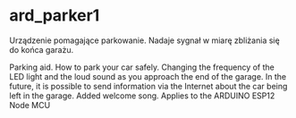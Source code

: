 # ard_parker1
Urządzenie pomagające parkowanie. Nadaje sygnał w miarę zbliżania się do końca garażu.

Parking aid. How to park your car safely.
Changing the frequency of the LED light and the loud sound as you approach the end of the garage.
In the future, it is possible to send information via the Internet about the car being left in the garage.
 Added welcome song.
Applies to the ARDUINO ESP12 Node MCU

